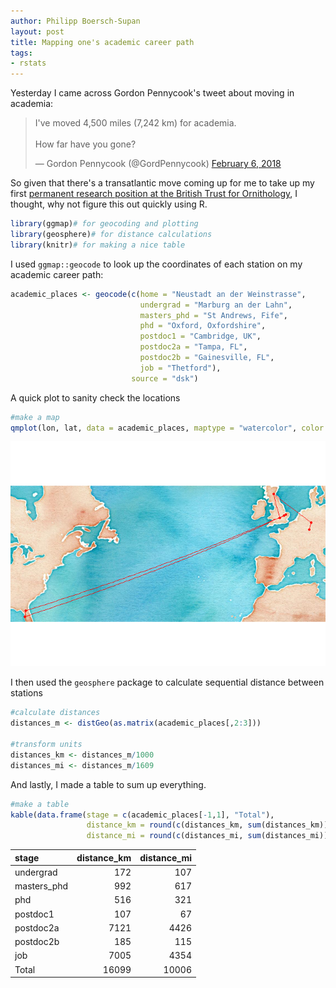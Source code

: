 ```yaml
---
author: Philipp Boersch-Supan
layout: post
title: Mapping one's academic career path
tags:
- rstats
---
```



Yesterday I came across Gordon Pennycook's tweet about moving in academia:

<blockquote class="twitter-tweet" data-lang="en"><p lang="en" dir="ltr">I&#39;ve moved 4,500 miles (7,242 km) for academia.<br><br>How far have you gone?</p>&mdash; Gordon Pennycook (@GordPennycook) <a href="https://twitter.com/GordPennycook/status/960951887506755584?ref_src=twsrc%5Etfw">February 6, 2018</a></blockquote>
<script async src="https://platform.twitter.com/widgets.js" charset="utf-8"></script>

So given that there's a transatlantic move coming up for me to take up my first [permanent research position at the British Trust for Ornithology](http://pboesu.github.io/2018/01/25/new-job/), I thought, why not figure this out quickly using R.

```r
library(ggmap)# for geocoding and plotting 
library(geosphere)# for distance calculations
library(knitr)# for making a nice table
```


I used `ggmap::geocode` to look up the coordinates of each station on my academic career path:

```r
academic_places <- geocode(c(home = "Neustadt an der Weinstrasse",
                             undergrad = "Marburg an der Lahn",
                             masters_phd = "St Andrews, Fife",
                             phd = "Oxford, Oxfordshire",
                             postdoc1 = "Cambridge, UK",
                             postdoc2a = "Tampa, FL",
                             postdoc2b = "Gainesville, FL",
                             job = "Thetford"),
                           source = "dsk")
```

A quick plot to sanity check the locations

```r
#make a map
qmplot(lon, lat, data = academic_places, maptype = "watercolor", color = I("red")) + geom_path(color = "red")
```

![](/public/images/map-1.png)<!-- -->

I then used the `geosphere` package to calculate sequential distance between stations

```r
#calculate distances
distances_m <- distGeo(as.matrix(academic_places[,2:3]))

#transform units
distances_km <- distances_m/1000
distances_mi <- distances_m/1609
```

And lastly, I made a table to sum up everything.

```r
#make a table
kable(data.frame(stage = c(academic_places[-1,1], "Total"),
                 distance_km = round(c(distances_km, sum(distances_km))),
                 distance_mi = round(c(distances_mi, sum(distances_mi)))))
```


<table>
 <thead>
  <tr>
   <th style="text-align:left;"> stage </th>
   <th style="text-align:right;"> distance_km </th>
   <th style="text-align:right;"> distance_mi </th>
  </tr>
 </thead>
<tbody>
  <tr>
   <td style="text-align:left;"> undergrad </td>
   <td style="text-align:right;"> 172 </td>
   <td style="text-align:right;"> 107 </td>
  </tr>
  <tr>
   <td style="text-align:left;"> masters_phd </td>
   <td style="text-align:right;"> 992 </td>
   <td style="text-align:right;"> 617 </td>
  </tr>
  <tr>
   <td style="text-align:left;"> phd </td>
   <td style="text-align:right;"> 516 </td>
   <td style="text-align:right;"> 321 </td>
  </tr>
  <tr>
   <td style="text-align:left;"> postdoc1 </td>
   <td style="text-align:right;"> 107 </td>
   <td style="text-align:right;"> 67 </td>
  </tr>
  <tr>
   <td style="text-align:left;"> postdoc2a </td>
   <td style="text-align:right;"> 7121 </td>
   <td style="text-align:right;"> 4426 </td>
  </tr>
  <tr>
   <td style="text-align:left;"> postdoc2b </td>
   <td style="text-align:right;"> 185 </td>
   <td style="text-align:right;"> 115 </td>
  </tr>
  <tr>
   <td style="text-align:left;"> job </td>
   <td style="text-align:right;"> 7005 </td>
   <td style="text-align:right;"> 4354 </td>
  </tr>
  <tr>
   <td style="text-align:left;"> Total </td>
   <td style="text-align:right;"> 16099 </td>
   <td style="text-align:right;"> 10006 </td>
  </tr>
</tbody>
</table>
